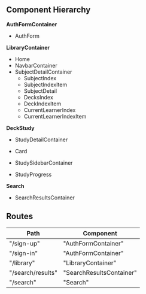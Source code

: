 ## Component Hierarchy

**AuthFormContainer**
 - AuthForm

**LibraryContainer**
 - Home
 - NavbarContainer
 - SubjectDetailContainer
   + SubjectIndex
    - SubjectIndexItem
   + SubjectDetail
    - DecksIndex
     + DeckIndexItem
   + CurrentLearnerIndex
    - CurrentLearnerIndexItem

**DeckStudy**
 - StudyDetailContainer
  + Card
 - StudySidebarContainer
  + StudyProgress

**Search**
 - SearchResultsContainer


## Routes

|Path   | Component   |
|-------|-------------|
| "/sign-up" | "AuthFormContainer" |
| "/sign-in" | "AuthFormContainer" |
| "/library" | "LibraryContainer" |
| "/search/results" | "SearchResultsContainer"
| "/search" | "Search" |
